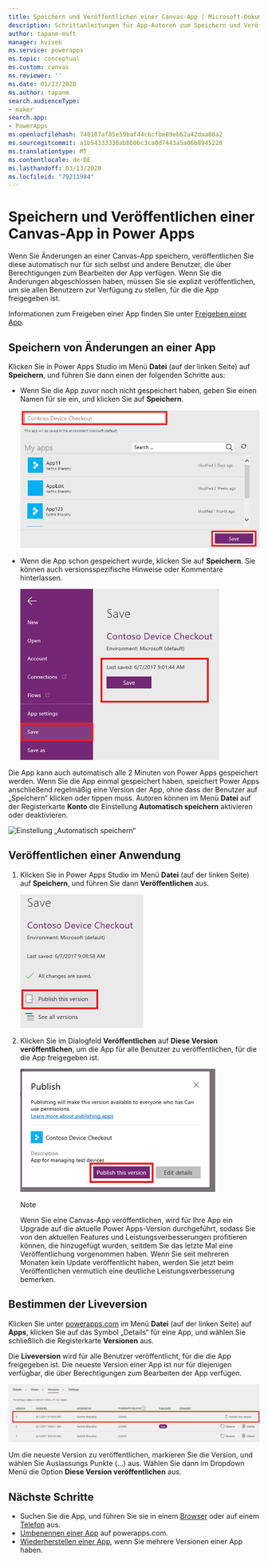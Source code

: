 ```yaml
---
title: Speichern und Veröffentlichen einer Canvas-App | Microsoft-Dokumentation
description: Schrittanleitungen für App-Autoren zum Speichern und Veröffentlichung von Canvas-Apps
author: tapanm-msft
manager: kvivek
ms.service: powerapps
ms.topic: conceptual
ms.custom: canvas
ms.reviewer: ''
ms.date: 01/23/2020
ms.author: tapanm
search.audienceType:
- maker
search.app:
- PowerApps
ms.openlocfilehash: 740107af85e59baf44c6cfbe89eb62a42daa08a2
ms.sourcegitcommit: a1b54333338abbb0bc3ca0d7443a5a06b8945228
ms.translationtype: MT
ms.contentlocale: de-DE
ms.lasthandoff: 03/13/2020
ms.locfileid: "79211984"
---
```

# <a name="save-and-publish-a-canvas-app-in-power-apps"></a>Speichern und Veröffentlichen einer Canvas-App in Power Apps
Wenn Sie Änderungen an einer Canvas-App speichern, veröffentlichen Sie diese automatisch nur für sich selbst und andere Benutzer, die über Berechtigungen zum Bearbeiten der App verfügen. Wenn Sie die Änderungen abgeschlossen haben, müssen Sie sie explizit veröffentlichen, um sie allen Benutzern zur Verfügung zu stellen, für die die App freigegeben ist.

Informationen zum Freigeben einer App finden Sie unter [Freigeben einer App](share-app.md).

## <a name="save-changes-to-an-app"></a>Speichern von Änderungen an einer App
Klicken Sie in Power Apps Studio im Menü **Datei** (auf der linken Seite) auf **Speichern**, und führen Sie dann einen der folgenden Schritte aus:

* Wenn Sie die App zuvor noch nicht gespeichert haben, geben Sie einen Namen für sie ein, und klicken Sie auf **Speichern**.

    ![Speichern der neuen App](./media/save-publish-app/save-as.png)
* Wenn die App schon gespeichert wurde, klicken Sie auf **Speichern**. Sie können auch versionsspezifische Hinweise oder Kommentare hinterlassen.  

    ![Speichern der aktualisierten App](./media/save-publish-app/save-app.png)

Die App kann auch automatisch alle 2 Minuten von Power Apps gespeichert werden. Wenn Sie die App einmal gespeichert haben, speichert Power Apps anschließend regelmäßig eine Version der App, ohne dass der Benutzer auf „Speichern“ klicken oder tippen muss. Autoren können im Menü **Datei** auf der Registerkarte **Konto** die Einstellung **Automatisch speichern** aktivieren oder deaktivieren.

![Einstellung „Automatisch speichern“](./media/save-publish-app/autosave.png)

## <a name="publish-an-app"></a>Veröffentlichen einer Anwendung
1. Klicken Sie in Power Apps Studio im Menü **Datei** (auf der linken Seite) auf **Speichern**, und führen Sie dann **Veröffentlichen** aus.

    ![Veröffentlichen der App](./media/save-publish-app/publish-app.png)
2. Klicken Sie im Dialogfeld **Veröffentlichen** auf **Diese Version veröffentlichen**, um die App für alle Benutzer zu veröffentlichen, für die die App freigegeben ist.

   ![Überprüfen der Veröffentlichung](./media/save-publish-app/publish-review.png)

   > [!NOTE]
   > Wenn Sie eine Canvas-App veröffentlichen, wird für Ihre App ein Upgrade auf die aktuelle Power Apps-Version durchgeführt, sodass Sie von den aktuellen Features und Leistungsverbesserungen profitieren können, die hinzugefügt wurden, seitdem Sie das letzte Mal eine Veröffentlichung vorgenommen haben. Wenn Sie seit mehreren Monaten kein Update veröffentlicht haben, werden Sie jetzt beim Veröffentlichen vermutlich eine deutliche Leistungsverbesserung bemerken.

## <a name="identify-the-live-version"></a>Bestimmen der Liveversion
Klicken Sie unter [powerapps.com](https://make.powerapps.com?utm_source=padocs&utm_medium=linkinadoc&utm_campaign=referralsfromdoc) im Menü **Datei** (auf der linken Seite) auf **Apps**, klicken Sie auf das Symbol „Details“ für eine App, und wählen Sie schließlich die Registerkarte **Versionen** aus.

Die **Liveversion** wird für alle Benutzer veröffentlicht, für die die App freigegeben ist. Die neueste Version einer App ist nur für diejenigen verfügbar, die über Berechtigungen zum Bearbeiten der App verfügen.

![Veröffentlichen über das Portal](./media/save-publish-app/publish-portal.png)

Um die neueste Version zu veröffentlichen, markieren Sie die Version, und wählen Sie Auslassungs Punkte (...) aus. Wählen Sie dann im Dropdown Menü die Option **Diese Version veröffentlichen** aus.

## <a name="next-steps"></a>Nächste Schritte
* Suchen Sie die App, und führen Sie sie in einem [Browser](../../user/run-app-browser.md) oder auf einem [Telefon](../../user/run-app-client.md) aus.
* [Umbenennen einer App](set-name-tile.md) auf powerapps.com.
* [Wiederherstellen einer App](restore-an-app.md), wenn Sie mehrere Versionen einer App haben.
